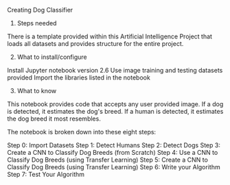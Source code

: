 Creating Dog Classifier 

1) Steps needed 

There is a template provided within this Artificial Intelligence Project that loads all
datasets and provides structure for the entire project. 


2) What to install/configure
 
 Install Jupyter notebook version 2.6
 Use image training and testing datasets provided
 Import the libraries listed in the notebook
 
 
3) What to know 

This notebook provides code that accepts any user provided image.  If a dog is detected,
it estimates the dog's breed.  If a human is detected, it estimates the dog breed it 
most resembles.  

The notebook is broken down into these eight steps:

Step 0: Import Datasets
Step 1: Detect Humans
Step 2: Detect Dogs
Step 3: Create a CNN to Classify Dog Breeds (from Scratch)
Step 4: Use a CNN to Classify Dog Breeds (using Transfer Learning)
Step 5: Create a CNN to Classify Dog Breeds (using Transfer Learning)
Step 6: Write your Algorithm
Step 7: Test Your Algorithm
